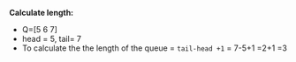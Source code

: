 <b>Calculate length:</b>
- Q=[5 6 7]
- head = 5, tail= 7
- To calculate the the length of the queue = `tail-head +1` = 7-5+1 =2+1 =3

